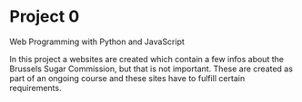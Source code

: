 # Project 0

Web Programming with Python and JavaScript

In this project a websites are created which contain a few infos about the Brussels Sugar Commission, but that is not important. These are created as part of an ongoing course and these sites have to fulfill certain requirements.
